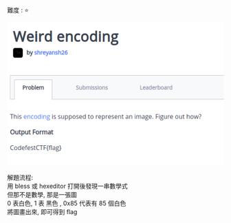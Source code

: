 難度 :  :star:
  
![question](https://github.com/dreamisadream/CTF/blob/master/CTF_CONTEST/2019/codefest/Weird%20encoding/pic1.png)



解題流程: <br>
    用 bless 或 hexeditor 打開後發現一串數學式 <br>
    但那不是數學, 那是一張圖 <br>
    0 表白色, 1 表 黑色 , 0x85 代表有 85 個白色 <br>
    將圖畫出來, 即可得到 flag <br>
